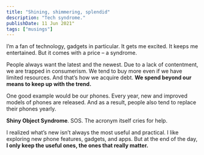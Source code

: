 ```yaml
---
title: "Shining, shimmering, splendid"
description: "Tech syndrome."
publishDate: 11 Jun 2021"
tags: ["musings"]
---
```


I’m a fan of technology, gadgets in particular.
It gets me excited. It keeps me entertained.
But it comes with a price – a syndrome.

People always want the latest and the newest.
Due to a lack of contentment, we are trapped in consumerism. We tend to buy more even if we have limited resources. And that’s how we acquire debt. **We spend beyond our means to keep up with the trend.**

One good example would be our phones.
Every year, new and improved models of phones are released. And as a result, people also tend to replace their phones yearly.

**Shiny Object Syndrome**. SOS. The acronym itself cries for help.

I realized what’s new isn’t always the most useful and practical. I like exploring new phone features, gadgets, and apps. But at the end of the day, **I only keep the useful ones, the ones that really matter.**
